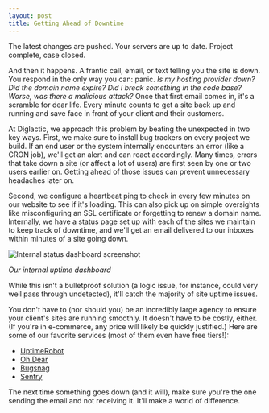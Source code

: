 ```yaml
---
layout: post
title: Getting Ahead of Downtime
---
```


The latest changes are pushed. Your servers are up to date. Project complete, case closed.

And then it happens. A frantic call, email, or text telling you the site is down. You respond in the only way you can:
panic. *Is my hosting provider down? Did the domain name expire? Did I break something in the code base? Worse, was
there a malicious attack?* Once that first email comes in, it's a scramble for dear life. Every minute counts to get a
site back up and running and save face in front of your client and their customers.

At Diglactic, we approach this problem by beating the unexpected in two key ways. First, we make sure to install bug
trackers on every project we build. If an end user or the system internally encounters an error (like a CRON job), we'll
get an alert and can react accordingly. Many times, errors that take down a site (or affect a lot of users) are first
seen by one or two users earlier on. Getting ahead of those issues can prevent unnecessary headaches later on.

Second, we configure a heartbeat ping to check in every few minutes on our website to see if it's loading. This can also
pick up on simple oversights like misconfiguring an SSL certificate or forgetting to renew a domain name. Internally, we
have a status page set up with each of the sites we maintain to keep track of downtime, and we'll get an email delivered
to our inboxes within minutes of a site going down.

![Internal status dashboard screenshot](/assets/2020-11-18-getting-ahead-of-downtime--status-dashboard.jpg)

*Our internal uptime dashboard*

While this isn't a bulletproof solution (a logic issue, for instance, could very well pass through undetected), it'll
catch the majority of site uptime issues.

You don't have to (nor should you) be an incredibly large agency to ensure your client's sites are running smoothly. It
doesn't have to be costly, either. (If you're in e-commerce, any price will likely be quickly justified.) Here are some
of our favorite services (most of them even have free tiers!):

- [UptimeRobot](https://uptimerobot.com/)
- [Oh Dear](https://ohdear.app/)
- [Bugsnag](https://www.bugsnag.com/)
- [Sentry](https://sentry.io/)

The next time something goes down (and it will), make sure you're the one sending the email and not receiving it. It'll
make a world of difference.

